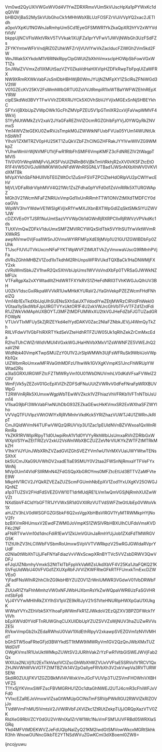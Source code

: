 Vm0wd2QyUXlVWGxWV0d4V1YwZDRXRmxVUm5kVlJscHpXa1pPYWxKc1dqQlVW
bHBQVjBaS2MySkVUbGhoCk1rMHhWbXBLUzFOSFZrVlJiVVpYQ2xac2JETldh
a0poVXpKU1NGWnJaRmhpUm5Cd1EyeGFSMWR1YkZkaQpXR2hYV2xWYVdtVldV
bkppUjNCVFlsWktVRkV5TVVkak1XUjFZa1prYVFwV1JWVjNWbGh3UzFSdFZs
ZFYKYmtwWFlrVndjRlZ0ZUhkWFZrVjVUVlYwVkZaclducFZiWGh2Vm5kd2FW
WnJWak5XYkdoM1V6RlNkRlpyClpGWUtZbXhhVmxsclpHOWpSbFowVGxWT1Zs
SnJWalZVVmxZd1lXMUtSazVZY0ZkaVdHaHlXVlpHZDFkRwpTbFpqUlZaWFRX
NW9XRmRXWkVabFJsSnlDbHBHWjB0WmJYUjNZMFpXY1ZSclRsZFNiWGd3V2tW
V01GZEcKV25KV2FsWmhWbGRTU0ZsVVJtRmpiR1IxWTBaYWFWZEhhREpXYlRW
clpESkdWd3BVYTFwVVlrZDRXRlJYCk5XOVhSbVJYVjIxMGExSnNjSHBEYkhC
SFYxVjBXbUpZVWpOWk1GcFhZMVpPZEU5V1pGTmlXR2cxVjFaVwpWMVF4WkVj
S1YyNUtWMkZzV2xaV2JYaGFaREZhVlZOcmRGZGhlbFpYVjJ0YWQyRkZNVmxS
Ym14WVZteGEKU0ZwRVJsTmpkM0JZWWtkNFUxbFVUa05YUm14WUNtUkhSbWhT
YlhoV1ZXMTRZV0pHU25KT1ZuQkVZbFZhClNGZHFRakJYYlVwWllVZG9WMkpZ
YUhwWmVrWjNVMFU1VjFwR1RtbFhSMlF6VmpKMFZ3cFdNREZIV2tWagpTMVl5
TlV0V01rWnpWMjFvVjJKSFVsUlZNRnB6VjBkTmVtRkhjR2xXV0VKSFZtcEtO
R1F4VW5OVGJsWlMKWW0xNFdWWnRlSGNLVTBad1JWSnNXbXhWV0VKVldXMTBk
MVpXYkhSbFNHUllVbTE0ZWtOc1ZuSmFSVFZPClZteHdORlpVU2pCWlYwcEhV
MjVLVDFaRldrVlphMVV4Q21Wc1ZsZFdha0pYVFd0d1ZsVnRlRk5XTURGWApZ
MGh3V21WcmNFaFZNRlUxVmpGd1IxUnRiRmhTTW1ONVZtMXdTMDFCY0doaGVs
WlpWV3hvYWdwVE1WSlgKVjIxR1YwMXJXbnBXTWpGdlZqSktSMk5IYUZWV1JW
cDZXVEo0YTJSR1NuUmtSazVYVWpOb1dGWnRjRXRPClIxRjRWVzVPVkdKc1ds
TUtXVmQwZDFkV1duUmxSMFZMVlRCYWQxSldTbk5VYlhSU1YwVktWVmRXWkRS
awpNVmw0VjFoa1lWSnJOVmxWYlRFMFpXdE9jMVp1U21GU1ZGWlBDbFp0ZUhk
T1JscFlUVlJTVkUxcmNFaFYKTWpWVFZtMUtTVkZyVmxwaVJscG9RMnhPVjFa
dVRsZGhhMHBZV1Zod1IxTkdhM2RhUnpsWFRVUkdTQXBaCk1HaDNWMjFXY2xk
cVRsWmlSbkJZV1hwR2QxSXhVblJpUms1WVVsVndXbFp0TVRSaGJWWkNZMFUx
VTFaRgpXa2xXYWtadlltZHdWRTFXYkRVS1ZHeFdNRll3TVhKWGJuQlhUV3BH
U0ZkV1dscGxiRkpaWVVkR1UwMHkKYURaV2JYaGhVekpPZEZWcmFHdFNhelZQ
Vm14b1ExTkdXblJqUlhSUENsSXhSalJXTVdodlYwZEtjMWRzClRVdFhWekI0
VGtaa1IySkdWbFJpUlRGTVYxUktOR1F4U2xkVWJrcGhVbTFvVTFZd1ZrdFdi
R1JZWkVkMAphUXBOYTJ3MFZtMDFUMWxXU2tkVGJHeFdZbFJGTUZadGRFOWpN
VTUxVTIxMFUySkZjRlZEYkd4elYydDAKV0Zac2NIaFZNbkJEVjJ4WmQyTkZh
RllLVFdwV1VGbFhlRXRTYkdSeVZteHdhRTFZUW05Uk1qRlhZekZrCmMxcEda
R2hoTUhCWlZrWldVMUl4VGxkWGJHaHNVbXMxV1ZsWWNFZE5VWEJhQ2xaV2NI
WldNbk40VmpKTwpSMUZzY0U1V2JrSlpWMWh3UjFsWFRuSk9WbVJoVWpKb1Qx
UlZWbmRoUmxwMFRVaGthMDFzU1hwWk1GVXgKVmpKS1JncFhWRUpYWWtad2Rs
a3laSGRXUlRGWFZtcFZTMWRyVm10U01WbDNUVmhLV0dKdVFsaFVWelZ2CllV
WmFjVk5yZEZoV01GcEpXVlZhZDFSdFNuUUtZVWRvV0dFeFNraFpWRXBUVWpG
T2RWVnRjRk5XUmxwWgpWbTEwWVZkck1VZFhiazVhVFRKb1VFTnNTblJsUm14
V1lsaG9jbFl3WkVabFIwNUhDbG93ZEZkaGEwcHkKVmxSR2ExWXhaSFZWYlho
VVVqQTFUVlpzVWtOWlYxRjRVMnhrVkdKck5YRlZhazVUWTJ4U1ZWRnJkRlpT
CmJIQldWVmN4TUFwVWQzQlRUVVp3U1Zac1pEUldNVnBZVWxoa1QxWnRlRmRa
YkZKR1RVWlplRlpyT1d0UwpiRnA1V1d0YVYyRkhWblJsUmxaRVlrZDRlbGxW
WXpVS1YwZEtTRlZzV2xkU2VsWnlWbXBCZUZZeVNrVlUKYkZWTFZtMTRkMkZH
V1hkYVJYUnJWbXRhZVZadGVIZGhSVEZYVm1wU1VrMXVUalJWYWtwTENsSXhX
bk5UCmJXaG9UVWhDV2xadE1IaE9SMUY0V2taa2FWSnNjRmxaYTFVeFYxWnNj
MVp0Um14VldFSllRMnN4ZFdGSQpXbGROYms0MFZtcEtUd3BTTVZaMFVteE9W
MkpHV1RCV2JYQkRZVEZaZUZScmFGUmhNbEpXV1Zod1YxUXgKV25OWGJIQnNZ
a1p3TUZSV2FHdFdSVEZGVW10T1drMUdjRE1LVm1wQmVGSjNjRmhXUlZwWVZt
NXdSbVF4CldYbGFTR1JYVWxSR1dGVXllRzVUTVdSWFZteGtUbEp0VWtoVk1X
aHJZV3hLV0dWSGFGZGlSbkF6Q2xsVgpXbHBsVlRGV1YyMTRWMkpHYjNoV2Fr
bzBXVmRHUmsxV2EwdFZWM0JoVmpKS1ZWSlVRbHBXUlhCUFdsVmsKVDFKc2NF
aFNiRTVwVm10d1dncFdiR1EwV1ZkUmVGUnJaRmhYUjJob1ZXdFdTMWRGVG5K
TlZtUlhZV3hLCllWbFVSbmRoUmxwSVpVVTVWRkpzV25wRGJGWldaRVprYUdF
d2NIa0tWbXhTUjJFeFNYaFdiazVvVWxScwpXRnBYTVc5VVZsbDRWV3QwVDFJ
eFJqUlZNbmhyVmxkS2NtTklTbFppVkVaMlZsUkdXbVF4V25Ka1JtaFQKQ21K
SVFqUldWbU40VFVGd1ZXUXpRbFJVVlZKWFRteGFkRTFFUmxkTmExcDZWVEo0
YjFadFNsWlhiR2hhCllrZG9kbHBYZUZOV1ZrWnlUMWR3VGdwV01VbDRWbFJK
ZUUxR1ZYaFhhMmhzVW0xNFJWbHJXbmRsYkZwWQpaVWR6UzFaSGVHRmtSbFp6
VjJ4YVYwMHlhRkZXYlhSV1pVZE9kRlJyV21rS1VteHNURlpHWXpGaU1XUkgK
WWtaYVYxZEhVbk5XYlhoaFpWWmFkR1ZJWkdoV2EzQjZXV3BPZDFWck1YVlVh
bEpXWVd0YVdFTnRUWGhqClJXUllDbUpYZUZSVVZsWjNUV3haZUZwRVVsZE5i
RVkwVmpGb2IxZEdaRWhsU0VaV1lXdEthRlpyV2xkawpSVEZGVm1zNVlVMHdT
bGhSTW5oaFRteGFjd3BWYkdST1ltMW9iMWRyVm1GV2QzQnJWbXMxTUZWdGVF
OWgKVms1R1UxUktWMkpZUWtSV2JURlhVakZrYzFwR1VtbGlSWEJWVjFab2Qx
WXlUa2NLVjI1U2ExTkhVazlVClZscGhWbXhWZVUxVVFtaE5SRVo1V1RCV1Qx
ZHJNVWhWVkVGTFZtMTBZVk14V2pOalIyeFRVbXh3V2xkVwpVa3RVTURWSENt
SkdiR0ZUUjFKV1ZGZDBkMVl4VWxkVmJGcFVUVlp3TUZSVmFHOWhiVXBHVFZS
T1YxSjYKVmxSWFZscFBVMGRHU1ZOc1dtaGhNWEJ2UTJ4cmR3cFhiWFJxVFd0
YVIxcEZaREJoVmxwVlZsaGtWMUpGClNsTmFSRVpPWkRGU2RWVlZkRlZOVjJo
TVdWVmFhMU5IVmtsV2JVWlRVbFJXVlZkc1ZtRUtZekpTUjJORQpXazVTV0ZK
RldXeG9RbVZCY0dGU2VrWnlXa1ZrVW1Wc1NuVmFSM1JUVFRBd05WRXlaSGRq
Ykd4MFVtMDEKWVZJeFdUQlpNalZyQ21KM2IwdGtSMVowWkcxMGRtSkhkR3hh
WnowOUNncGlkbTE2YTNSdWVuZGwKCml3dXBoeml0ZW8=

ijncojyuwu